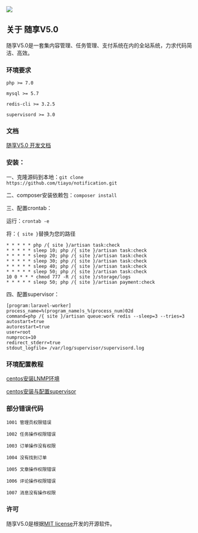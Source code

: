 <img src="https://n.tiayo.com/images/blue_logo.png">
 
## 关于 随享V5.0  

 随享V5.0是一套集内容管理、任务管理、支付系统在内的全站系统，力求代码简洁、高效。
 
### 环境要求    
```
php >= 7.0

mysql >= 5.7

redis-cli >= 3.2.5

supervisord >= 3.0
```

### 文档  

[随享V5.0 开发文档](https://n.tiayo.com/wiki)

### 安装：  

一、克隆源码到本地：`git clone https://github.com/tiayo/notification.git`

二、composer安装依赖包：`composer install`

三、配置crontab：

运行：`crontab -e`

将：`{ site }`替换为您的路径

````
* * * * * php /{ site }/artisan task:check
* * * * * sleep 10; php /{ site }/artisan task:check
* * * * * sleep 20; php /{ site }/artisan task:check
* * * * * sleep 30; php /{ site }/artisan task:check
* * * * * sleep 40; php /{ site }/artisan task:check
* * * * * sleep 50; php /{ site }/artisan task:check
10 0 * * * chmod 777 -R /{ site }/storage/logs
* * * * * sleep 50; php /{ site }/artisan payment:check
````

四、配置supervisor：

````
[program:laravel-worker]
process_name=%(program_name)s_%(process_num)02d
command=php /{ site }/artisan queue:work redis --sleep=3 --tries=3
autostart=true
autorestart=true
user=root
numprocs=10
redirect_stderr=true
stdout_logfile= /var/log/supervisor/supervisord.log
````

### 环境配置教程  

[centos安装LNMP环境](https://n.tiayo.com/article/linux/1/4/4/144.html)

[centos安装与配置supervisor](https://n.tiayo.com/article/linux/2/1/5/215.html)

### 部分错误代码  

````
1001 管理员权限错误

1002 任务操作权限错误

1003 订单操作没有权限

1004 没有找到订单

1005 文章操作权限错误

1006 评论操作权限错误

1007 消息没有操作权限
````

### 许可  

随享V5.0是根据[MIT license](http://opensource.org/licenses/MIT)开发的开源软件。